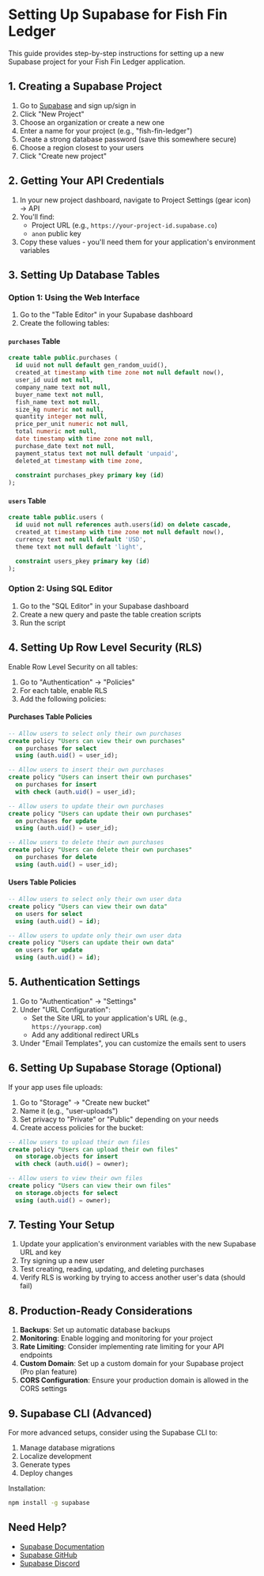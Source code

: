 # Setting Up Supabase for Fish Fin Ledger

This guide provides step-by-step instructions for setting up a new Supabase project for your Fish Fin Ledger application.

## 1. Creating a Supabase Project

1. Go to [Supabase](https://supabase.com/) and sign up/sign in
2. Click "New Project"
3. Choose an organization or create a new one
4. Enter a name for your project (e.g., "fish-fin-ledger")
5. Create a strong database password (save this somewhere secure)
6. Choose a region closest to your users
7. Click "Create new project"

## 2. Getting Your API Credentials

1. In your new project dashboard, navigate to Project Settings (gear icon) → API
2. You'll find:
   - Project URL (e.g., `https://your-project-id.supabase.co`)
   - `anon` public key
3. Copy these values - you'll need them for your application's environment variables

## 3. Setting Up Database Tables

### Option 1: Using the Web Interface

1. Go to the "Table Editor" in your Supabase dashboard
2. Create the following tables:

#### `purchases` Table
```sql
create table public.purchases (
  id uuid not null default gen_random_uuid(),
  created_at timestamp with time zone not null default now(),
  user_id uuid not null,
  company_name text not null,
  buyer_name text not null,
  fish_name text not null,
  size_kg numeric not null,
  quantity integer not null,
  price_per_unit numeric not null,
  total numeric not null,
  date timestamp with time zone not null,
  purchase_date text not null,
  payment_status text not null default 'unpaid',
  deleted_at timestamp with time zone,
  
  constraint purchases_pkey primary key (id)
);
```

#### `users` Table
```sql
create table public.users (
  id uuid not null references auth.users(id) on delete cascade,
  created_at timestamp with time zone not null default now(),
  currency text not null default 'USD',
  theme text not null default 'light',

  constraint users_pkey primary key (id)
);
```

### Option 2: Using SQL Editor

1. Go to the "SQL Editor" in your Supabase dashboard
2. Create a new query and paste the table creation scripts
3. Run the script

## 4. Setting Up Row Level Security (RLS)

Enable Row Level Security on all tables:

1. Go to "Authentication" → "Policies"
2. For each table, enable RLS
3. Add the following policies:

#### Purchases Table Policies

```sql
-- Allow users to select only their own purchases
create policy "Users can view their own purchases"
  on purchases for select
  using (auth.uid() = user_id);

-- Allow users to insert their own purchases
create policy "Users can insert their own purchases"
  on purchases for insert
  with check (auth.uid() = user_id);

-- Allow users to update their own purchases
create policy "Users can update their own purchases"
  on purchases for update
  using (auth.uid() = user_id);

-- Allow users to delete their own purchases
create policy "Users can delete their own purchases"
  on purchases for delete
  using (auth.uid() = user_id);
```

#### Users Table Policies

```sql
-- Allow users to select only their own user data
create policy "Users can view their own data"
  on users for select
  using (auth.uid() = id);

-- Allow users to update only their own user data
create policy "Users can update their own data"
  on users for update
  using (auth.uid() = id);
```

## 5. Authentication Settings

1. Go to "Authentication" → "Settings"
2. Under "URL Configuration":
   - Set the Site URL to your application's URL (e.g., `https://yourapp.com`)
   - Add any additional redirect URLs
3. Under "Email Templates", you can customize the emails sent to users

## 6. Setting Up Supabase Storage (Optional)

If your app uses file uploads:

1. Go to "Storage" → "Create new bucket"
2. Name it (e.g., "user-uploads")
3. Set privacy to "Private" or "Public" depending on your needs
4. Create access policies for the bucket:

```sql
-- Allow users to upload their own files
create policy "Users can upload their own files"
  on storage.objects for insert
  with check (auth.uid() = owner);

-- Allow users to view their own files
create policy "Users can view their own files"
  on storage.objects for select
  using (auth.uid() = owner);
```

## 7. Testing Your Setup

1. Update your application's environment variables with the new Supabase URL and key
2. Try signing up a new user
3. Test creating, reading, updating, and deleting purchases
4. Verify RLS is working by trying to access another user's data (should fail)

## 8. Production-Ready Considerations

1. **Backups**: Set up automatic database backups
2. **Monitoring**: Enable logging and monitoring for your project
3. **Rate Limiting**: Consider implementing rate limiting for your API endpoints
4. **Custom Domain**: Set up a custom domain for your Supabase project (Pro plan feature)
5. **CORS Configuration**: Ensure your production domain is allowed in the CORS settings

## 9. Supabase CLI (Advanced)

For more advanced setups, consider using the Supabase CLI to:

1. Manage database migrations
2. Localize development
3. Generate types
4. Deploy changes

Installation:
```bash
npm install -g supabase
```

## Need Help?

- [Supabase Documentation](https://supabase.io/docs)
- [Supabase GitHub](https://github.com/supabase/supabase)
- [Supabase Discord](https://discord.supabase.com) 